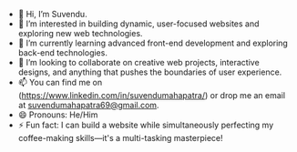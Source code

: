 - 👋 Hi, I’m Suvendu.
- 👀 I’m interested in building dynamic, user-focused websites and exploring new web technologies.
- 🌱 I’m currently learning advanced front-end development and exploring back-end technologies.
- 💞️ I’m looking to collaborate on creative web projects, interactive designs, and anything that pushes the boundaries of user experience.
- 📫 You can find me on (https://www.linkedin.com/in/suvendumahapatra/) or drop me an email at suvendumahapatra69@gmail.com.
- 😄 Pronouns: He/Him
- ⚡ Fun fact: I can build a website while simultaneously perfecting my coffee-making skills—it's a multi-tasking masterpiece!

<!---
Suvam6262/Suvam6262 is a ✨ special ✨ repository because its `README.md` (this file) appears on your GitHub profile.
You can click the Preview link to take a look at your changes.
--->
